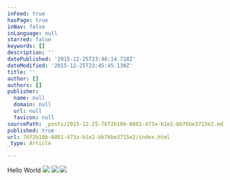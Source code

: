 ```yaml
---
inFeed: true
hasPage: true
inNav: false
inLanguage: null
starred: false
keywords: []
description: ''
datePublished: '2015-12-25T23:46:14.718Z'
dateModified: '2015-12-25T23:45:45.130Z'
title: ''
author: []
authors: []
publisher:
  name: null
  domain: null
  url: null
  favicon: null
sourcePath: _posts/2015-12-25-76f2b10b-6081-473a-b1e2-bb76be3715e2.md
published: true
url: 76f2b10b-6081-473a-b1e2-bb76be3715e2/index.html
_type: Article

---
```

Hello World
![](https://the-grid-user-content.s3-us-west-2.amazonaws.com/8e83fe77-cfef-43e5-9f4b-4d1991a0d648.jpg)
![](https://the-grid-user-content.s3-us-west-2.amazonaws.com/6cd6db34-3c11-4508-a24f-d2985920fd3f.jpg)
![](https://the-grid-user-content.s3-us-west-2.amazonaws.com/8245f37f-5699-435d-abe7-61392a061aa3.tif)